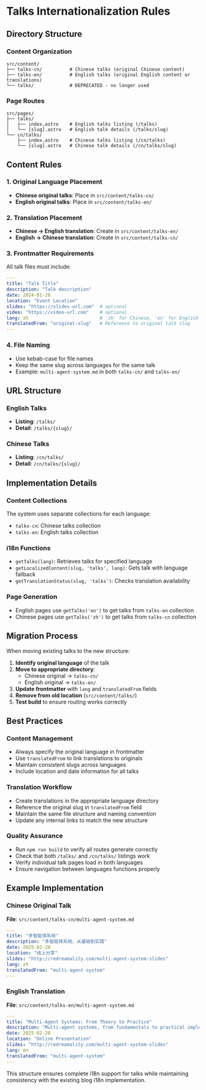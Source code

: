 # Talks Internationalization Rules

## Directory Structure

### Content Organization
```
src/content/
├── talks-cn/          # Chinese talks (original Chinese content)
├── talks-en/          # English talks (original English content or translations)
└── talks/             # DEPRECATED - no longer used
```

### Page Routes
```
src/pages/
├── talks/
│   ├── index.astro    # English talks listing (/talks)
│   └── [slug].astro   # English talk details (/talks/slug)
└── cn/talks/
    ├── index.astro    # Chinese talks listing (/cn/talks)
    └── [slug].astro   # Chinese talk details (/cn/talks/slug)
```

## Content Rules

### 1. Original Language Placement
- **Chinese original talks**: Place in `src/content/talks-cn/`
- **English original talks**: Place in `src/content/talks-en/`

### 2. Translation Placement
- **Chinese → English translation**: Create in `src/content/talks-en/`
- **English → Chinese translation**: Create in `src/content/talks-cn/`

### 3. Frontmatter Requirements
All talk files must include:
```yaml
---
title: "Talk Title"
description: "Talk description"
date: 2024-01-20
location: "Event Location"
slides: "https://slides-url.com"  # optional
video: "https://video-url.com"    # optional
lang: zh                          # 'zh' for Chinese, 'en' for English
translatedFrom: "original-slug"   # Reference to original talk slug
---
```

### 4. File Naming
- Use kebab-case for file names
- Keep the same slug across languages for the same talk
- Example: `multi-agent-system.md` in both `talks-cn/` and `talks-en/`

## URL Structure

### English Talks
- **Listing**: `/talks/`
- **Detail**: `/talks/{slug}/`

### Chinese Talks
- **Listing**: `/cn/talks/`
- **Detail**: `/cn/talks/{slug}/`

## Implementation Details

### Content Collections
The system uses separate collections for each language:
- `talks-cn`: Chinese talks collection
- `talks-en`: English talks collection

### i18n Functions
- `getTalks(lang)`: Retrieves talks for specified language
- `getLocalizedContent(slug, 'talks', lang)`: Gets talk with language fallback
- `getTranslationStatus(slug, 'talks')`: Checks translation availability

### Page Generation
- English pages use `getTalks('en')` to get talks from `talks-en` collection
- Chinese pages use `getTalks('zh')` to get talks from `talks-cn` collection

## Migration Process

When moving existing talks to the new structure:

1. **Identify original language** of the talk
2. **Move to appropriate directory**:
   - Chinese original → `talks-cn/`
   - English original → `talks-en/`
3. **Update frontmatter** with `lang` and `translatedFrom` fields
4. **Remove from old location** (`src/content/talks/`)
5. **Test build** to ensure routing works correctly

## Best Practices

### Content Management
- Always specify the original language in frontmatter
- Use `translatedFrom` to link translations to originals
- Maintain consistent slugs across languages
- Include location and date information for all talks

### Translation Workflow
- Create translations in the appropriate language directory
- Reference the original slug in `translatedFrom` field
- Maintain the same file structure and naming convention
- Update any internal links to match the new structure

### Quality Assurance
- Run `npm run build` to verify all routes generate correctly
- Check that both `/talks/` and `/cn/talks/` listings work
- Verify individual talk pages load in both languages
- Ensure navigation between languages functions properly

## Example Implementation

### Chinese Original Talk
**File**: `src/content/talks-cn/multi-agent-system.md`
```yaml
---
title: "多智能体系统"
description: "多智能体系统，从基础到实践"
date: 2025-02-28
location: "线上分享"
slides: "http://redreamality.com/multi-agent-system-slides"
lang: zh
translatedFrom: "multi-agent-system"
---
```

### English Translation
**File**: `src/content/talks-en/multi-agent-system.md`
```yaml
---
title: "Multi-Agent Systems: From Theory to Practice"
description: "Multi-agent systems, from fundamentals to practical implementation"
date: 2025-02-28
location: "Online Presentation"
slides: "http://redreamality.com/multi-agent-system-slides"
lang: en
translatedFrom: "multi-agent-system"
---
```

This structure ensures complete i18n support for talks while maintaining consistency with the existing blog i18n implementation.
